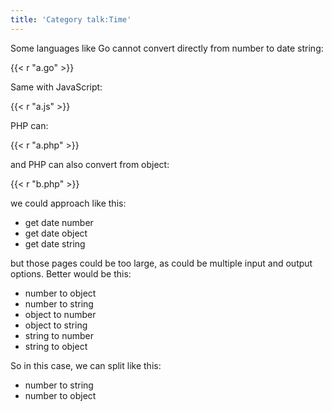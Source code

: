 ```yaml
---
title: 'Category talk:Time'
---
```


Some languages like Go cannot convert directly from number to date string:

{{< r "a.go" >}}

Same with JavaScript:

{{< r "a.js" >}}

PHP can:

{{< r "a.php" >}}

and PHP can also convert from object:

{{< r "b.php" >}}

we could approach like this:

- get date number
- get date object
- get date string

but those pages could be too large, as could be multiple input and output
options. Better would be this:

- number to object
- number to string
- object to number
- object to string
- string to number
- string to object

So in this case, we can split like this:

- number to string
- number to object
